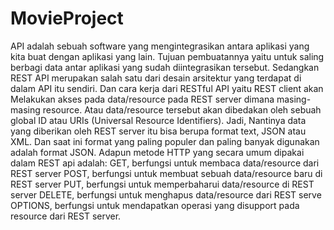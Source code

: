 # MovieProject
API adalah sebuah software yang mengintegrasikan antara aplikasi yang kita buat dengan aplikasi yang lain. Tujuan pembuatannya yaitu untuk saling berbagi data antar aplikasi yang sudah diintegrasikan tersebut.
Sedangkan REST API merupakan salah satu dari desain arsitektur yang terdapat di dalam API itu sendiri. Dan cara kerja dari RESTful API yaitu REST client akan Melakukan akses pada data/resource pada REST server dimana masing-masing resource. Atau data/resource tersebut akan dibedakan oleh sebuah global ID atau URIs (Universal Resource Identifiers).
Jadi, Nantinya data yang diberikan oleh REST server itu bisa berupa format text, JSON atau XML. Dan saat ini format yang paling populer dan paling banyak digunakan adalah format JSON.
Adapun metode HTTP yang secara umum dipakai dalam REST api adalah:
GET, berfungsi untuk membaca data/resource dari REST server
POST, berfungsi untuk membuat sebuah data/resource baru di REST server
PUT, berfungsi untuk memperbaharui data/resource di REST server
DELETE, berfungsi untuk menghapus data/resource dari REST serve
OPTIONS, berfungsi untuk mendapatkan operasi yang disupport pada resource dari REST server.
